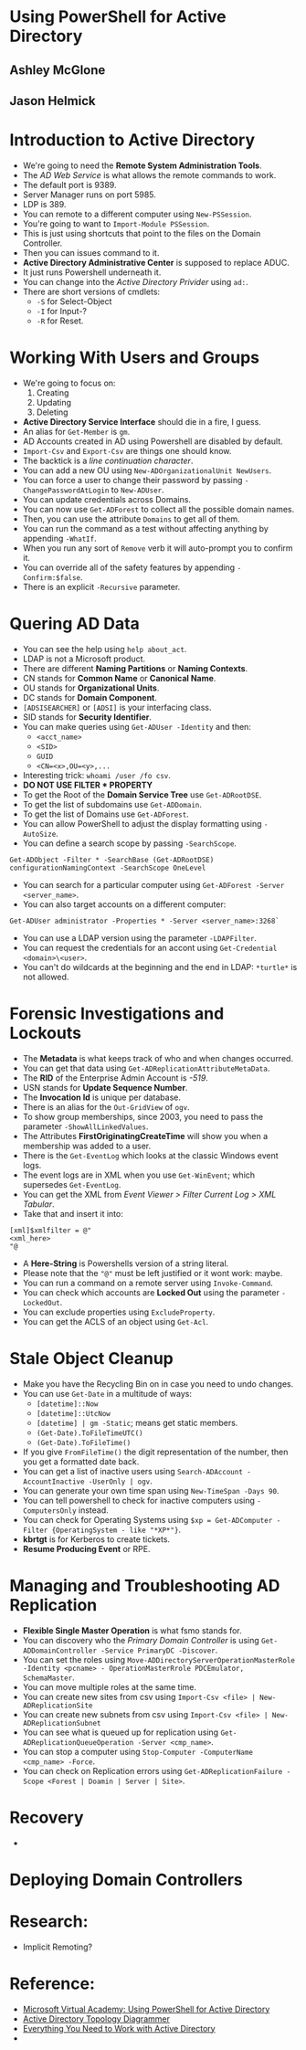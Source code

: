 # Using PowerShell for Active Directory
## Ashley McGlone
## Jason Helmick

# Introduction to Active Directory
- We're going to need the **Remote System Administration Tools**.
- The *AD Web Service* is what allows the remote commands to work.
- The default port is 9389.
- Server Manager runs on port 5985.
- LDP is 389.
- You can remote to a different computer using `New-PSSession`.
- You're going to want to `Import-Module PSSession`.
- This is just using shortcuts that point to the files on the Domain Controller.
- Then you can issues command to it.
- **Active Directory Administrative Center** is supposed to replace ADUC.
- It just runs Powershell underneath it.
- You can change into the *Active Directory Privider* using `ad:`.
- There are short versions of cmdlets:
  * `-S` for Select-Object
  * `-I` for Input-?
  * `-R` for Reset.

# Working With Users and Groups
- We're going to focus on:
  1. Creating
  2. Updating
  3. Deleting
- **Active Directory Service Interface** should die in a fire, I guess.
- An alias for `Get-Member` is `gm`.
- AD Accounts created in AD using Powershell are disabled by default.
- `Import-Csv` and `Export-Csv` are things one should know.
- The backtick is a *line continuation character*.
- You can add a new OU using `New-ADOrganizationalUnit NewUsers`.
- You can force a user to change their password by passing `-ChangePasswordAtLogin` to `New-ADUser`.
- You can update credentials across Domains.
- You can now use `Get-ADForest` to collect all the possible domain names.
- Then, you can use the attribute `Domains` to get all of them.
- You can run the command as a test without affecting anything by appending `-WhatIf`.
- When you run any sort of `Remove` verb it will auto-prompt you to confirm it.
- You can override all of the safety features by appending `-Confirm:$false`.
- There is an explicit `-Recursive` parameter.

# Quering AD Data
- You can see the help using `help about_act`.
- LDAP is not a Microsoft product.
- There are different **Naming Partitions** or **Naming Contexts**.
- CN stands for **Common Name** or **Canonical Name**.
- OU stands for **Organizational Units**.
- DC stands for **Domain Component**.
- `[ADSISEARCHER]` or `[ADSI]` is your interfacing class.
- SID stands for **Security Identifier**.
- You can make queries using `Get-ADUser -Identity` and then:
  * `<acct_name>`
  * `<SID>`
  * `GUID`
  * `<CN=<x>,OU=<y>,...`
- Interesting trick: `whoami /user /fo csv`.
- **DO NOT USE FILTER * PROPERTY**
- To get the Root of the **Domain Service Tree** use `Get-ADRootDSE`.
- To get the list of subdomains use `Get-ADDomain`.
- To get the list of Domains use `Get-ADForest`.
- You can allow PowerShell to adjust the display formatting using `-AutoSize`.
- You can define a search scope by passing `-SearchScope`.
```
Get-ADObject -Filter * -SearchBase (Get-ADRootDSE) configurationNamingContext -SearchScope OneLevel
```
- You can search for a particular computer using `Get-ADForest -Server <server_name>`.
- You can also target accounts on a different computer:
```
Get-ADUser administrator -Properties * -Server <server_name>:3268`
```
- You can use a LDAP version using the parameter `-LDAPFilter`.
- You can request the credentials for an accont using `Get-Credential <domain>\<user>`.
- You can't do wildcards at the beginning and the end in LDAP: `*turtle*` is not allowed.

# Forensic Investigations and Lockouts
- The **Metadata** is what keeps track of who and when changes occurred.
- You can get that data using `Get-ADReplicationAttributeMetaData`.
- The **RID** of the Enterprise Admin Account is *-519*.
- USN stands for **Update Sequence Number**.
- The **Invocation Id** is unique per database.
- There is an alias for the `Out-GridView` of `ogv`.
- To show group memberships, since 2003, you need to pass the parameter `-ShowAllLinkedValues`.
- The Attributes **FirstOriginatingCreateTime** will show you when a membership was added to a user.
- There is the `Get-EventLog` which looks at the classic Windows event logs.
- The event logs are in XML when you use `Get-WinEvent`; which supersedes `Get-EventLog`.
- You can get the XML from *Event Viewer > Filter Current Log > XML Tabular*.
- Take that and insert it into:
```
[xml]$xmlfilter = @"
<xml_here>
"@
```
- A **Here-String** is Powershells version of a string literal.
- Please note that the `"@"` must be left justified or it wont work: maybe.
- You can run a command on a remote server using `Invoke-Command`.
- You can check which accounts are **Locked Out** using the parameter `-LockedOut`.
- You can exclude properties using `ExcludeProperty`.
- You can get the ACLS of an object using `Get-Acl`.

# Stale Object Cleanup
- Make you have the Recycling Bin on in case you need to undo changes.
- You can use `Get-Date` in a multitude of ways:
  * `[datetime]::Now`
  * `[datetime]::UtcNow`
  * `[datetime] | gm -Static`; means get static members.
  * `(Get-Date).ToFileTimeUTC()`
  * `(Get-Date).ToFileTime()`
- If you give `FromFileTime()` the digit representation of the number, then you get a formatted date back.
- You can get a list of inactive users using `Search-ADAccount -AccountInactive -UserOnly | ogv`.
- You can generate your own time span using `New-TimeSpan -Days 90`.
- You can tell powershell to check for inactive computers using `-ComputersOnly` instead.
- You can check for Operating Systems using `$xp = Get-ADComputer -Filter {OperatingSystem - like "*XP*"}`.
- **kbrtgt** is for Kerberos to create tickets.
- **Resume Producing Event** or RPE.


# Managing and Troubleshooting AD Replication
- **Flexible Single Master Operation** is what fsmo stands for.
- You can discovery who the *Primary Domain Controller* is using `Get-ADDomainController -Service PrimaryDC -Discover`.
- You can set the roles using `Move-ADDirectoryServerOperationMasterRole -Identity <pcname> - OperationMasterRrole PDCEmulator, SchemaMaster`.
- You can move multiple roles at the same time.
- You can create new sites from csv using `Import-Csv <file> | New-ADReplicationSite`
- You can create new subnets from csv using `Import-Csv <file> | New-ADReplicationSubnet`
- You can see what is queued up for replication using `Get-ADReplicationQueueOperation -Server <cmp_name>`.
- You can stop a computer using `Stop-Computer -ComputerName <cmp_name> -Force`.
- You can check on Replication errors using `Get-ADReplicationFailure -Scope <Forest | Doamin | Server | Site>`.

# Recovery
- 


# Deploying Domain Controllers

# Research:
- Implicit Remoting?


# Reference:
- [Microsoft Virtual Academy: Using PowerShell for Active Directory](https://aka.ms/MVAPSAD)
- [Active Directory Topology Diagrammer](https://www.microsoft.com/en-us/download/details.aspx?id=13380)
- [Everything You Need to Work with Active Directory](http://www.aka.ms/AD101)
-

